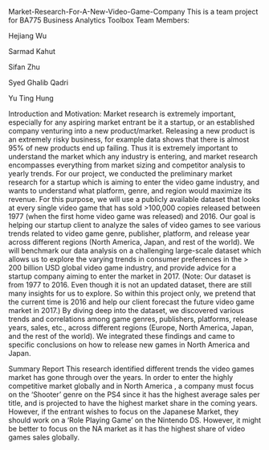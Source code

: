 Market-Research-For-A-New-Video-Game-Company
This is a team project for BA775 Business Analytics Toolbox Team Members:

Hejiang Wu

Sarmad Kahut

Sifan Zhu

Syed Ghalib Qadri

Yu Ting Hung

Introduction and Motivation: Market research is extremely important, especially for any aspiring market entrant be it a startup, or an established company venturing into a new product/market. Releasing a new product is an extremely risky business, for example data shows that there is almost 95% of new products end up failing. Thus it is extremely important to understand the market which any industry is entering, and market research encompasses everything from market sizing and competitor analysis to yearly trends. For our project, we conducted the preliminary market research for a startup which is aiming to enter the video game industry, and wants to understand what platform, genre, and region would maximize its revenue. For this purpose, we will use a publicly available dataset that looks at every single video game that has sold >100,000 copies released between 1977 (when the first home video game was released) and 2016. Our goal is helping our startup client to analyze the sales of video games to see various trends related to video game genre, publisher, platform, and release year across different regions (North America, Japan, and rest of the world). We will benchmark our data analysis on a challenging large-scale dataset which allows us to explore the varying trends in consumer preferences in the > 200 billion USD global video game industry, and provide advice for a startup company aiming to enter the market in 2017. (Note: Our dataset is from 1977 to 2016. Even though it is not an updated dataset, there are still many insights for us to explore. So within this project only, we pretend that the current time is 2016 and help our client forecast the future video game market in 2017.) By diving deep into the dataset, we discovered various trends and correlations among game genres, publishers, platforms, release years, sales, etc., across different regions (Europe, North America, Japan, and the rest of the world). We integrated these findings and came to specific conclusions on how to release new games in North America and Japan.

Summary Report This research identified different trends the video games market has gone through over the years. In order to enter the highly competitive market globally and in North America , a company must focus on the ‘Shooter’ genre on the PS4 since it has the highest average sales per title, and is projected to have the highest market share in the coming years. However, if the entrant wishes to focus on the Japanese Market, they should work on a ‘Role Playing Game’ on the Nintendo DS. However, it might be better to focus on the NA market as it has the highest share of video games sales globally.
